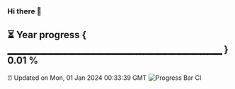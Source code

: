 ### Hi there 👋
⏳ Year progress { ▁▁▁▁▁▁▁▁▁▁▁▁▁▁▁▁▁▁▁▁▁▁▁▁▁▁▁▁▁▁ } 0.01 %
---
⏰ Updated on Mon, 01 Jan 2024 00:33:39 GMT
![Progress Bar CI](https://github.com/Moyi321/Moyi321/workflows/Progress%20Bar%20CI/badge.svg)
